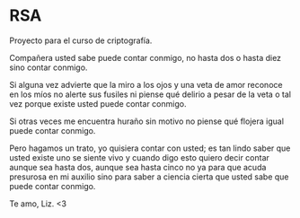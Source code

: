 # RSA

Proyecto para el curso de criptografía.

Compañera usted sabe puede contar conmigo, 
no hasta dos o hasta diez sino contar conmigo. 

Si alguna vez advierte que la miro a los ojos 
y una veta de amor reconoce en los míos 
no alerte sus fusiles ni piense qué delirio 
a pesar de la veta o tal vez porque existe 
usted puede contar conmigo. 

Si otras veces me encuentra huraño sin motivo 
no piense qué flojera igual puede contar conmigo.

Pero hagamos un trato, yo quisiera contar 
con usted; es tan lindo saber que usted existe 
uno se siente vivo y cuando digo esto 
quiero decir contar aunque sea hasta dos,
aunque sea hasta cinco no ya para que acuda 
presurosa en mi auxilio sino para saber 
a ciencia cierta que usted sabe que puede 
contar conmigo.

Te amo, Liz. <3
